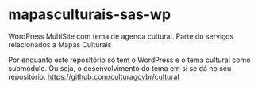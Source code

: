 # mapasculturais-sas-wp

WordPress MultiSite com tema de agenda cultural. Parte do serviços relacionados a Mapas Culturais 

Por enquanto este repositório só tem o WordPress e o tema cultural como submódulo. Ou seja, o desenvolvimento do tema em si se dá no seu repositório: https://github.com/culturagovbr/cultural
